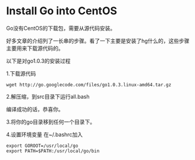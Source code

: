 # Install Go into CentOS

Go没有CentOS的下载包，需要从源代码安装。


好多文章的介绍列了一长串的步骤。看了一下主要是安装了hg什么的，这些步骤主要用来下载源代码的。

以下是对go1.0.3的安装过程

1.下载源代码

	wget http://go.googlecode.com/files/go1.0.3.linux-amd64.tar.gz

2.解压缩，到src目录下运行all.bash

编译成功的话，恭喜你。

3.将你的go目录移到任何一个目录下。

4.设置环境变量
在~/.bashrc加入

	export GOROOT=/usr/local/go
	export PATH=$PATH:/usr/local/go/bin
	